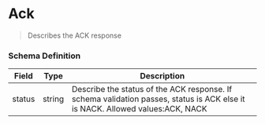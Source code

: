 Ack
===
>Describes the ACK response

### Schema Definition 

|**Field**|**Type**|**Description**|
|---------|--------|---------------|
|status|string|Describe the status of the ACK response. If schema validation passes, status is ACK else it is NACK. Allowed values:ACK, NACK
